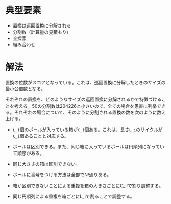 # 典型要素

* 置換は巡回置換に分解される
* 分割数（計算量の見積もり）
* 全探索
* 組み合わせ

# 解法

置換の位数がスコアとなっている。これは、巡回置換に分解したときのサイズの最小公倍数となる。

それぞれの置換を、どのようなサイズの巡回置換に分解されるかで特徴づけることを考える。50の分割数は204226と小さいので、全ての場合を愚直に列挙できる。それぞれの場合について、そのように分割される置換の数を次のように数え上げる。

* `L_i`個のボールが入っている箱が`C_i`個ある。これは、長さ`L_i`のサイクルが`C_i`個あることと対応する。
* ボールは区別できる。また、同じ箱に入っているボールは円順列になっていて順序がある。
* 同じ大きさの箱は区別できない。

* ボールに番号をつける方法は全部でN!通りある。
* 箱が区別できないことによる重複を箱の大きさごとにC_i!で割り調整する。
* 同じ円順列による重複を箱ごとにL_iで割ることで調整する。
